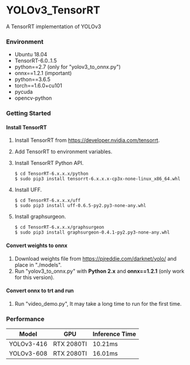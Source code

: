 # YOLOv3_TensorRT
A TensorRT implementation of YOLOv3
### Environment

- Ubuntu 18.04
- TensorRT-6.0..1.5
- python==2.7 (only for "yolov3_to_onnx.py")
- onnx==1.2.1 (important)
- python==3.6.5
- torch==1.6.0+cu101
- pycuda
- opencv-python

### Getting Started

#### Install TensorRT

1. Install TensorRT from  https://developer.nvidia.com/tensorrt.

2. Add TensorRT to environment variables.

3. Install TensorRT Python API.

   ```shell
   $ cd TensorRT-6.x.x.x/python
   $ sudo pip3 install tensorrt-6.x.x.x-cp3x-none-linux_x86_64.whl
   ```

4. Install UFF.

   ```shell
   $ cd TensorRT-6.x.x.x/uff
   $ sudo pip3 install uff-0.6.5-py2.py3-none-any.whl
   ```

5. Install graphsurgeon.

   ```shell
   $ cd TensorRT-6.x.x.x/graphsurgeon
   $ sudo pip3 install graphsurgeon-0.4.1-py2.py3-none-any.whl
   ```

#### Convert weights to onnx

1. Download weights file from https://pjreddie.com/darknet/yolo/ and place in "./models".
2. Run "yolov3_to_onnx.py" with **Python 2.x** and **onnx==1.2.1** (only work for this version).

#### Convert onnx to trt and run

1. Run "video_demo.py", It may take a long time to run for the first time.

### Performance

| Model      | GPU        | Inference Time |
| ---------- | ---------- | -------------- |
| YOLOv3-416 | RTX 2080TI | 10.21ms        |
| YOLOv3-608 | RTX 2080TI | 16.01ms        |

